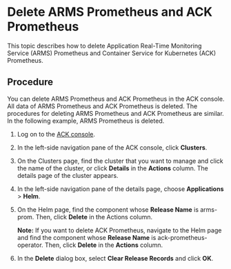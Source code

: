 # Delete ARMS Prometheus and ACK Prometheus

This topic describes how to delete Application Real-Time Monitoring Service \(ARMS\) Prometheus and Container Service for Kubernetes \(ACK\) Prometheus.

## Procedure

You can delete ARMS Prometheus and ACK Prometheus in the ACK console. All data of ARMS Prometheus and ACK Prometheus is deleted. The procedures for deleting ARMS Prometheus and ACK Prometheus are similar. In the following example, ARMS Prometheus is deleted.

1.  Log on to the [ACK console](https://cs.console.aliyun.com).

2.  In the left-side navigation pane of the ACK console, click **Clusters**.

3.  On the Clusters page, find the cluster that you want to manage and click the name of the cluster, or click **Details** in the **Actions** column. The details page of the cluster appears.

4.  In the left-side navigation pane of the details page, choose **Applications** \> **Helm**.

5.  On the Helm page, find the component whose **Release Name** is arms-prom. Then, click **Delete** in the Actions column.

    **Note:** If you want to delete ACK Prometheus, navigate to the Helm page and find the component whose **Release Name** is ack-prometheus-operator. Then, click **Delete** in the **Actions** column.

6.  In the **Delete** dialog box, select **Clear Release Records** and click **OK**.


